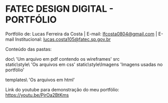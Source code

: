 # FATEC DESIGN DIGITAL - PORTFÓLIO
Portfólio de: Lucas Ferreira da Costa | E-mail: lfcosta0804@gmail.com | E-mail Institucional: lucas.costa105@fatec.sp.gov.br

Conteúdo das pastas:

doc\ 'Um arquivo em pdf contendo os wireframes'
src\
  static\style\ 'Os arquivos em css'
    static\style\Imagens 'Imagens usadas no portfólio'
  
  templates\ 'Os arquivos em html'

Link do youtube para demonstração do meu portfólio:
https://youtu.be/PjrOa2BtKms
